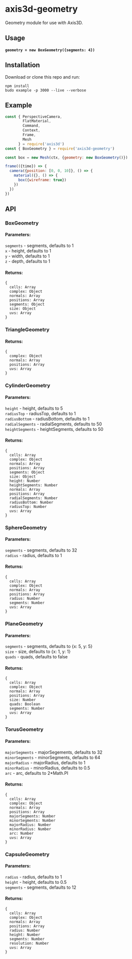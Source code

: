 # axis3d-geometry

Geometry module for use with Axis3D.

## Usage
#### `geometry = new BoxGeometry({segments: 4})`

## Installation

Download or clone this repo and run:

```
npm install
budo example -p 3000 --live --verbose
```

## Example
```javascript
const { PerspectiveCamera,
        FlatMaterial,
        Command,
        Context,
        Frame,
        Mesh
      } = require('axis3d')
const { BoxGeometry } = require('axis3d-geometry')

const box = new Mesh(ctx, {geometry: new BoxGeometry()})

frame(({time}) => {
  camera({position: [0, 0, 10]}, () => {
    material({}, () => {
      box({wireframe: true})
    })
  })
})
```

## API

### BoxGeometry
#### Parameters:
`segments` - segments, defaults to 1<br>
`x` - height, defaults to 1<br>
`y` - width, defaults to 1<br>
`z` - depth, defaults to 1<br>
#### Returns:
```
{
  cells: Array
  complex: Object
  normals: Array
  positions: Array
  segments: Object
  size: Object
  uvs: Array
}
```
### TriangleGeometry
#### Returns:
```
{
  complex: Object
  normals: Array
  positions: Array
  uvs: Array
}
```
### CylinderGeometry
#### Parameters:
`height` - height, defaults to 5<br>
`radiusTop` - radiusTop, defaults to 1<br>
`radiusBottom` - radiusBottom, defaults to 1<br>
`radialSegments` - radialSegments, defaults to 50<br>
`heightSegments` - heightSegments, defaults to 50<br>
#### Returns:
```
{
  cells: Array
  complex: Object
  normals: Array
  positions: Array
  segments: Object
  size: Object
  height: Number
  heightSegments: Number
  normals: Array
  positions: Array
  radialSegments: Number
  radiusBottom: Number
  radiusTop: Number
  uvs: Array
}
```
### SphereGeometry
#### Parameters:
`segments` - segments, defaults to 32<br>
`radius` - radius, defaults to 1<br>
#### Returns:
```
{
  cells: Array
  complex: Object
  normals: Array
  positions: Array
  radius: Number
  segments: Number
  uvs: Array
}
```
### PlaneGeometry
#### Parameters:
`segments` - segments, defaults to {x: 5, y: 5}<br>
`size` - size, defaults to {x: 1, y: 1}<br>
`quads` - quads, defaults to false<br>
#### Returns:
```
{
  cells: Array
  complex: Object
  normals: Array
  positions: Array
  size: Number
  quads: Boolean
  segments: Number
  uvs: Array
}
```
### TorusGeometry
#### Parameters:
`majorSegments` - majorSegements, defaults to 32<br>
`minorSegments` - minorSegments, defaults to 64<br>
`majorRadius` - majorRadius, defaults to 1<br>
`minorRadius` - minorRadius, defaults to 0.5<br>
`arc` - arc, defaults to 2*Math.PI<br>
#### Returns:
```
{
  cells: Array
  complex: Object
  normals: Array
  positions: Array
  majorSegments: Number
  minorSegments: Number
  majorRadius: Number
  minorRadius: Number
  arc: Number
  uvs: Array
}
```
### CapsuleGeometry
#### Parameters:
`radius` - radius, defaults to 1<br>
`height` - height, defaults to 0.5<br>
`segments` - segments, defaults to 12<br>
#### Returns:
```
{
  cells: Array
  complex: Object
  normals: Array
  positions: Array
  radius: Number
  height: Number
  segments: Number
  resolution: Number
  uvs: Array
}
```